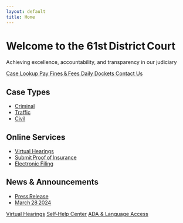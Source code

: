```yaml
---
layout: default
title: Home
---
```


<!-- HERO -->
<div class="hero text-center">
  <h1>Welcome to the 61st District Court</h1>
  <p>Achieving excellence, accountability, and transparency in our judiciary</p>
</div>

<!-- QUICK‑ACTION TILES -->
<div class="tile‑row">
  <a href="#" class="quick-tile">
    <i class="bi bi-search"></i>
    <span>Case Lookup</span>
  </a>
  <a href="#" class="quick-tile">
    <i class="bi bi-credit-card"></i>
    <span>Pay Fines & Fees</span>
  </a>
  <a href="#" class="quick-tile">
    <i class="bi bi-calendar3"></i>
    <span>Daily Dockets</span>
  </a>
  <a href="#" class="quick-tile">
    <i class="bi bi-chat-dots"></i>
    <span>Contact Us</span>
  </a>
</div>

<!-- THREE CARD SECTIONS -->
<div class="section‑grid">

  <section class="card">
    <h2>Case Types</h2>
    <ul>
      <li><a href="#">Criminal</a></li>
      <li><a href="#">Traffic</a></li>
      <li><a href="#">Civil</a></li>
    </ul>
  </section>

  <section class="card">
    <h2>Online Services</h2>
    <ul>
      <li><a href="#">Virtual Hearings</a></li>
      <li><a href="#">Submit Proof of Insurance</a></li>
      <li><a href="#">Electronic Filing</a></li>
    </ul>
  </section>

  <section class="card">
    <h2>News & Announcements</h2>
    <ul>
      <li><a href="#">Press Release</a></li>
      <li><a href="#">March 28 2024</a></li>
    </ul>
  </section>

</div>

<!-- BIG BUTTON STRIP -->
<div class="big‑btn‑row">
  <a href="#" class="big‑btn">Virtual Hearings</a>
  <a href="#" class="big‑btn">Self‑Help Center</a>
  <a href="#" class="big‑btn">ADA & Language Access</a>
</div>
